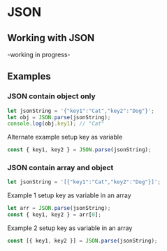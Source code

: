 # JSON
## Working with JSON
-working in progress-

## Examples
### JSON contain object only
```javascript
let jsonString = '{"key1":"Cat","key2":"Dog"}';
let obj = JSON.parse(jsonString);
console.log(obj.key1); // "Cat"
```
Alternate example setup key as variable
```javascript
const { key1, key2 } = JSON.parse(jsonString);
```

### JSON contain array and object
```javascript
let jsonString = '[{"key1":"Cat","key2":"Dog"}]';
```
Example 1 setup key as variable in an array
```javascript
let arr = JSON.parse(jsonString);
const { key1, key2 } = arr[0];
```

Example 2 setup key as variable in an array
```javascript
const [{ key1, key2 }] = JSON.parse(jsonString);
```
